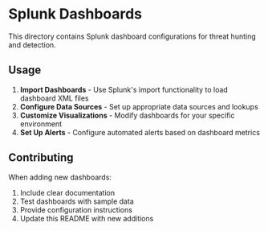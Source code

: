# Splunk Dashboards

This directory contains Splunk dashboard configurations for threat hunting and detection.

## Usage

1. **Import Dashboards** - Use Splunk's import functionality to load dashboard XML files
2. **Configure Data Sources** - Set up appropriate data sources and lookups
3. **Customize Visualizations** - Modify dashboards for your specific environment
4. **Set Up Alerts** - Configure automated alerts based on dashboard metrics

## Contributing

When adding new dashboards:
1. Include clear documentation
2. Test dashboards with sample data
3. Provide configuration instructions
4. Update this README with new additions

